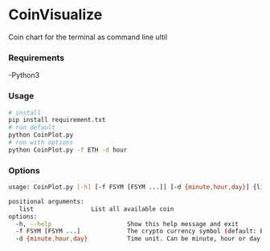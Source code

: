 # CoinVisualize
 Coin chart for the terminal as command line ultil<br>

### Requirements
-Python3

### Usage
 ```bash
 # install
pip install requirement.txt
# run default
python CoinPlot.py
# run with options
python CoinPlot.py -f ETH -d hour
```
### Options

```bash
usage: CoinPlot.py [-h] [-f FSYM [FSYM ...]] [-d {minute,hour,day}] {list} ...

positional arguments:
   list                List all available coin
options:
  -h, --help                     Show this help message and exit
  -f FSYM [FSYM ...]             The crypto currency symbol (default: BTC)
  -d {minute,hour,day}           Time unit. Can be minute, hour or day (default: minute)
```
